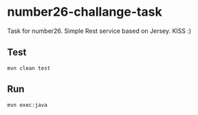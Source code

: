 # number26-challange-task
Task for number26. 
Simple Rest service based on Jersey. 
KISS :)

## Test
    mvn clean test

## Run
    mvn exec:java
